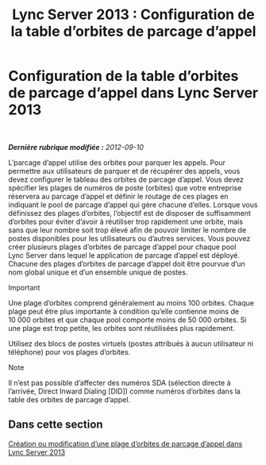 ﻿---
title: 'Lync Server 2013 : Configuration de la table d’orbites de parcage d’appel'
TOCTitle: Configuration de la table d’orbites de parcage d’appel
ms:assetid: e5cc0c19-7b2c-48e7-a21d-cfb23c842f0f
ms:mtpsurl: https://technet.microsoft.com/fr-fr/library/Gg399020(v=OCS.15)
ms:contentKeyID: 49299153
ms.date: 05/20/2016
mtps_version: v=OCS.15
ms.translationtype: HT
---

# Configuration de la table d’orbites de parcage d’appel dans Lync Server 2013

 

_**Dernière rubrique modifiée :** 2012-09-10_

L’parcage d’appel utilise des orbites pour parquer les appels. Pour permettre aux utilisateurs de parquer et de récupérer des appels, vous devez configurer le tableau des orbites de parcage d’appel. Vous devez spécifier les plages de numéros de poste (orbites) que votre entreprise réservera au parcage d’appel et définir le routage de ces plages en indiquant le pool de parcage d’appel qui gère chacune d’elles. Lorsque vous définissez des plages d’orbites, l’objectif est de disposer de suffisamment d’orbites pour éviter d’avoir à réutiliser trop rapidement une orbite, mais sans que leur nombre soit trop élevé afin de pouvoir limiter le nombre de postes disponibles pour les utilisateurs ou d’autres services. Vous pouvez créer plusieurs plages d’orbites de parcage d’appel pour chaque pool Lync Server dans lequel le application de parcage d’appel est déployé. Chacune des plages d’orbites de parcage d’appel doit être pourvue d’un nom global unique et d’un ensemble unique de postes.

> [!important]  
> Une plage d’orbites comprend généralement au moins 100 orbites. Chaque plage peut être plus importante à condition qu’elle contienne moins de 10 000 orbites et que chaque pool comporte moins de 50 000 orbites. Si une plage est trop petite, les orbites sont réutilisées plus rapidement.

Utilisez des blocs de postes virtuels (postes attribués à aucun utilisateur ni téléphone) pour vos plages d’orbites.

> [!note]  
> Il n’est pas possible d’affecter des numéros SDA (sélection directe à l’arrivée, Direct Inward Dialing [DID]) comme numéros d’orbites dans la table des orbites de parcage d’appel.

## Dans cette section

[Création ou modification d’une plage d’orbites de parcage d’appel dans Lync Server 2013](lync-server-2013-create-or-modify-a-call-park-orbit-range.md)

